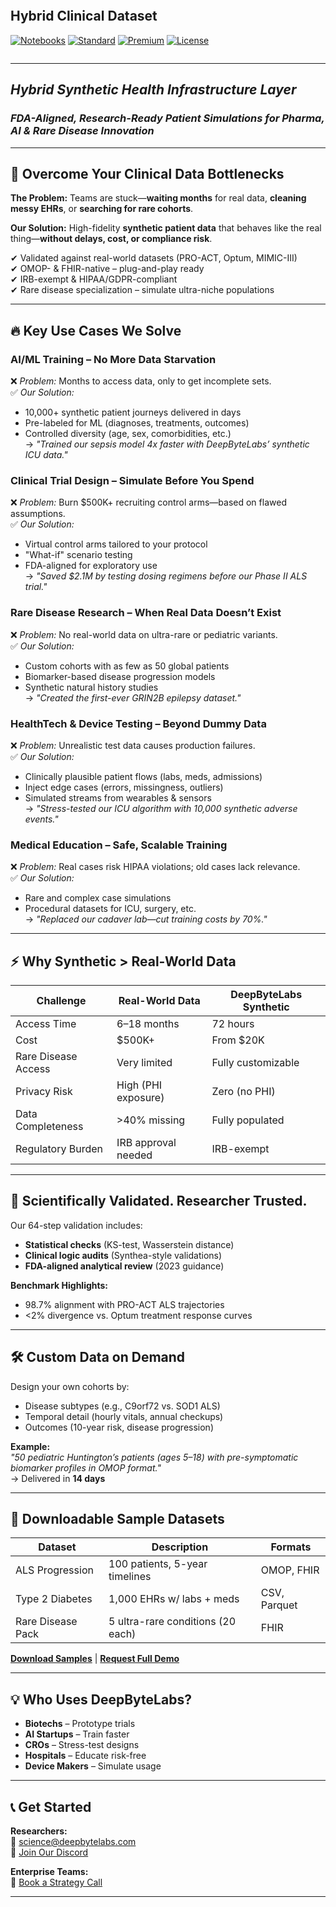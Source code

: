 ```markdown
```
## Hybrid Clinical Dataset  

[![Notebooks](https://img.shields.io/badge/JUPYTER_NOTEBOOKS-EXPLORE-green?style=for-the-badge&logo=jupyter)]({J}) [![Standard](https://img.shields.io/badge/STANDARD_TRIALSET-ACCESS-red?style=for-the-badge&logo=testrail)]({S}) [![Premium](https://img.shields.io/badge/PREMIUM_TRIALSET-UNLOCK-gold?style=for-the-badge&logo=starship)]({P}) [![License](https://img.shields.io/badge/DATA_LICENSE-VIEW-lightgrey?style=for-the-badge&logo=creativecommons)]({L})

```
```
---
## *Hybrid Synthetic Health Infrastructure Layer* 
### *FDA-Aligned, Research-Ready Patient Simulations for Pharma, AI & Rare Disease Innovation*

---

## 🚀 **Overcome Your Clinical Data Bottlenecks**  
**The Problem:** Teams are stuck—**waiting months** for real data, **cleaning messy EHRs**, or **searching for rare cohorts**.  

**Our Solution:** High-fidelity **synthetic patient data** that behaves like the real thing—**without delays, cost, or compliance risk**.

✔ Validated against real-world datasets (PRO-ACT, Optum, MIMIC-III)  
✔ OMOP- & FHIR-native – plug-and-play ready  
✔ IRB-exempt & HIPAA/GDPR-compliant  
✔ Rare disease specialization – simulate ultra-niche populations  

---

## 🔥 **Key Use Cases We Solve**

### **AI/ML Training – No More Data Starvation**  
❌ *Problem:* Months to access data, only to get incomplete sets.  
✅ *Our Solution:*  
- 10,000+ synthetic patient journeys delivered in days  
- Pre-labeled for ML (diagnoses, treatments, outcomes)  
- Controlled diversity (age, sex, comorbidities, etc.)  
→ *"Trained our sepsis model 4x faster with DeepByteLabs’ synthetic ICU data."*

### **Clinical Trial Design – Simulate Before You Spend**  
❌ *Problem:* Burn $500K+ recruiting control arms—based on flawed assumptions.  
✅ *Our Solution:*  
- Virtual control arms tailored to your protocol  
- "What-if" scenario testing  
- FDA-aligned for exploratory use  
→ *"Saved $2.1M by testing dosing regimens before our Phase II ALS trial."*

### **Rare Disease Research – When Real Data Doesn’t Exist**  
❌ *Problem:* No real-world data on ultra-rare or pediatric variants.  
✅ *Our Solution:*  
- Custom cohorts with as few as 50 global patients  
- Biomarker-based disease progression models  
- Synthetic natural history studies  
→ *"Created the first-ever GRIN2B epilepsy dataset."*

### **HealthTech & Device Testing – Beyond Dummy Data**  
❌ *Problem:* Unrealistic test data causes production failures.  
✅ *Our Solution:*  
- Clinically plausible patient flows (labs, meds, admissions)  
- Inject edge cases (errors, missingness, outliers)  
- Simulated streams from wearables & sensors  
→ *"Stress-tested our ICU algorithm with 10,000 synthetic adverse events."*

### **Medical Education – Safe, Scalable Training**  
❌ *Problem:* Real cases risk HIPAA violations; old cases lack relevance.  
✅ *Our Solution:*  
- Rare and complex case simulations  
- Procedural datasets for ICU, surgery, etc.  
→ *"Replaced our cadaver lab—cut training costs by 70%."*

---

## ⚡ **Why Synthetic > Real-World Data**  

| **Challenge**         | **Real-World Data** | **DeepByteLabs Synthetic** |
|----------------------|---------------------|-----------------------------|
| Access Time          | 6–18 months         | 72 hours                    |
| Cost                 | $500K+              | From $20K                   |
| Rare Disease Access  | Very limited        | Fully customizable          |
| Privacy Risk         | High (PHI exposure) | Zero (no PHI)               |
| Data Completeness    | >40% missing        | Fully populated             |
| Regulatory Burden    | IRB approval needed | IRB-exempt                  |

---

## 🔬 **Scientifically Validated. Researcher Trusted.**  

Our 64-step validation includes:  
- **Statistical checks** (KS-test, Wasserstein distance)  
- **Clinical logic audits** (Synthea-style validations)  
- **FDA-aligned analytical review** (2023 guidance)

**Benchmark Highlights:**  
- 98.7% alignment with PRO-ACT ALS trajectories  
- <2% divergence vs. Optum treatment response curves  

---

## 🛠️ **Custom Data on Demand**  
Design your own cohorts by:  
- Disease subtypes (e.g., C9orf72 vs. SOD1 ALS)  
- Temporal detail (hourly vitals, annual checkups)  
- Outcomes (10-year risk, disease progression)

**Example:**  
*"50 pediatric Huntington’s patients (ages 5–18) with pre-symptomatic biomarker profiles in OMOP format."*  
→ Delivered in **14 days**  

---

## 📂 **Downloadable Sample Datasets**  

| **Dataset**           | **Description**                   | **Formats**       |
|----------------------|-----------------------------------|-------------------|
| ALS Progression      | 100 patients, 5-year timelines     | OMOP, FHIR        |
| Type 2 Diabetes      | 1,000 EHRs w/ labs + meds          | CSV, Parquet      |
| Rare Disease Pack    | 5 ultra-rare conditions (20 each)  | FHIR              |

**[Download Samples](https://github.com/deepbytelabs/samples)** | **[Request Full Demo](https://calendly.com/deepbytelabs/30min)**

---

## 💡 **Who Uses DeepByteLabs?**  
- **Biotechs** – Prototype trials  
- **AI Startups** – Train faster  
- **CROs** – Stress-test designs  
- **Hospitals** – Educate risk-free  
- **Device Makers** – Simulate usage  

---

## 📞 **Get Started**  
**Researchers:**  
📧 science@deepbytelabs.com  
💬 [Join Our Discord](https://discord.gg/xxx)  

**Enterprise Teams:**  
📅 [Book a Strategy Call](https://calendly.com/deepbytelabs/enterprise)

---



